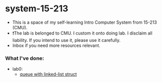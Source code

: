 # system-15-213

- This is a space of my self-learning Intro Computer System from 15-213 (CMU).
- ❗️The lab is belonged to CMU. I custom it onto doing lab. I disclaim all liability. If you intend to use it, please use it carefully. 
- Inbox if you need more resources relevant.

### What I've done:
- lab0:
    - [queue with linked-list struct](https://github.com/duongphannamhung/system-15-213/blob/main/computer-system/cprogramminglab-handout/queue.c)